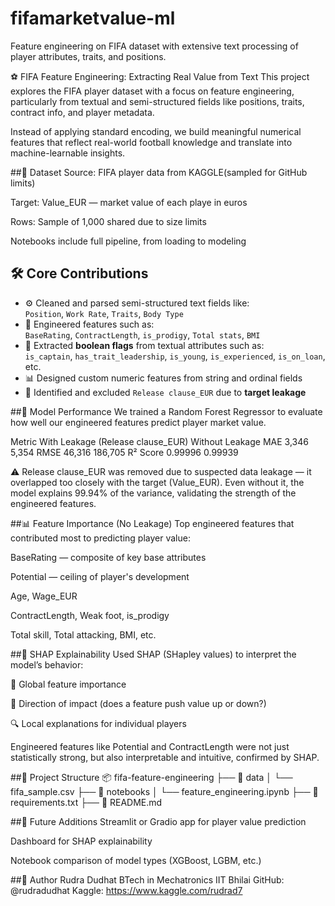 # fifamarketvalue-ml
Feature engineering on FIFA dataset with extensive text processing of player attributes, traits, and positions.

⚽ FIFA Feature Engineering: Extracting Real Value from Text
This project explores the FIFA player dataset with a focus on feature engineering, particularly from textual and semi-structured fields like positions, traits, contract info, and player metadata.

Instead of applying standard encoding, we build meaningful numerical features that reflect real-world football knowledge and translate into machine-learnable insights.

##📂 Dataset
Source: FIFA player data from KAGGLE(sampled for GitHub limits)

Target: Value_EUR — market value of each playe in euros

Rows: Sample of 1,000 shared due to size limits

Notebooks include full pipeline, from loading to modeling


## 🛠️ Core Contributions

- ⚙️ Cleaned and parsed semi-structured text fields like:  
  `Position`, `Work Rate`, `Traits`, `Body Type`
- 🧠 Engineered features such as:  
  `BaseRating`, `ContractLength`, `is_prodigy`, `Total stats`, `BMI`
- 🧾 Extracted **boolean flags** from textual attributes such as:  
  `is_captain`, `has_trait_leadership`, `is_young`, `is_experienced`, `is_on_loan`, etc.
- 📊 Designed custom numeric features from string and ordinal fields  
- 🚫 Identified and excluded `Release clause_EUR` due to **target leakage**

##🔢 Model Performance
We trained a Random Forest Regressor to evaluate how well our engineered features predict player market value.

Metric	With Leakage (Release clause_EUR)	Without Leakage
MAE	3,346	5,354
RMSE	46,316	186,705
R² Score	0.99996	0.99939

⚠️ Release clause_EUR was removed due to suspected data leakage — it overlapped too closely with the target (Value_EUR). Even without it, the model explains 99.94% of the variance, validating the strength of the engineered features.

##📊 Feature Importance (No Leakage)
Top engineered features that contributed most to predicting player value:

BaseRating — composite of key base attributes

Potential — ceiling of player's development

Age, Wage_EUR

ContractLength, Weak foot, is_prodigy

Total skill, Total attacking, BMI, etc.

##🎯 SHAP Explainability
Used SHAP (SHapley values) to interpret the model’s behavior:

📌 Global feature importance

🔁 Direction of impact (does a feature push value up or down?)

🔍 Local explanations for individual players

Engineered features like Potential and ContractLength were not just statistically strong, but also interpretable and intuitive, confirmed by SHAP.

##📁 Project Structure
📦 fifa-feature-engineering
├── 📁 data
│   └── fifa_sample.csv
├── 📁 notebooks
│   └── feature_engineering.ipynb
├── 📄 requirements.txt
├── 📄 README.md


##🚀 Future Additions
 Streamlit or Gradio app for player value prediction

 Dashboard for SHAP explainability

 Notebook comparison of model types (XGBoost, LGBM, etc.)

##🙌 Author
Rudra Dudhat
BTech in Mechatronics
IIT Bhilai
GitHub: @rudradudhat
Kaggle: https://www.kaggle.com/rudrad7
